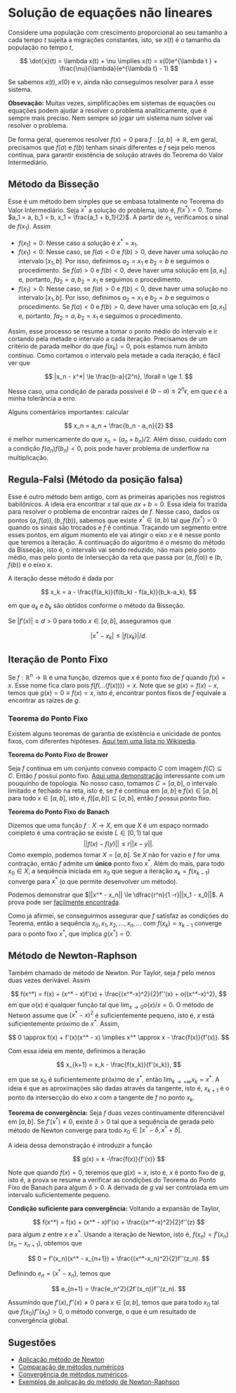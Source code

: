 # Solução de equações não lineares 

Considere uma população com crescimento proporcional ao seu tamanho a cada
tempo $t$ sujeita a migrações constantes, isto, se $x(t)$ é o tamanho da
população no tempo $t$,

$$
\dot{x}(t) = \lambda x(t) + \nu \implies x(t) = x(0)e^{\lambda t } +
\frac{\nu}{\lambda}(e^{\lambda t} - 1)
$$

Se sabemos $x(t), x(0)$ e $\nu$, ainda não conseguimos resolver para $\lambda$
esse sistema. 

**Obsevação:** Muitas vezes, simplificações em sistemas de equações ou
equações podem ajudar a resolver o problema analiticamente, que é sempre mais
preciso. Nem sempre só jogar um sistema num solver vai resolver o problema. 

De forma geral, queremos resolver $f(x) = 0$ para $f : [a,b] \to \mathbb{R}$,
em geral, precisamos que $f(a)$ e $f(b)$ tenham sinais diferentes e $f$ seja
pelo menos contínua, para garantir existência de solução através do Teorema do
Valor Intermediário. 

## Método da Bisseção 

Esse é um método bem simples que se embasa totalmente no Teorema do Valor
Intermediário. Seja $x^*$ a solução do problema, isto é, $f(x^*) = 0$. Tome $a_1 = a, b_1 = b, x_1 = \frac{a_1 + b_1}{2}$. A partir de
$x_1$, verificamos o sinal de $f(x_1)$. Assim

- $f(x_1) = 0$: Nesse caso a solução é $x^* = x_1$. 
- $f(x_1) < 0$: Nesse caso, se $f(a) < 0$ e $f(b) > 0$, deve haver uma solução
  no intervalo $[x_1, b]$. Por isso, definimos $a_2 = x_1$ e $b_2 = b$ e
  seguimos o procedimento. Se $f(a) > 0$ e $f(b) < 0$, deve haver uma solução
  em $[a, x_1]$ e, portanto, $fa_2 = a, b_2 = x_1$ e seguimos o procedimento. 
- $f(x_1) > 0$: Nesse caso, se $f(a) > 0$ e $f(b) < 0$, deve haver  uma solução
  no intervalo $[x_1, b]$. Por isso, definimos $a_2 = x_1$ e $b_2 = b$ e
  seguimos o procedimento. Se $f(a) < 0$ e $f(b) > 0$, deve haver uma solução
  em $[a, x_1]$ e, portanto, $fa_2 = a, b_2 = x_1$ e seguimos o procedimento. 

Assim, esse processo se resume a tomar o ponto médio do intervalo e ir
cortando pela metade o intervalo a cada iteração. Precisamos de um critério de
parada melhor do que $f(x_k) = 0$, pois estamos num âmbito contínuo. Como
cortamos o intervalo pela metade a cada iteração, é fácil ver que 

$$
|x_n - x^*| \le \frac{b-a}{2^n}, \forall n \ge 1.
$$

Nesse caso, uma condição de parada possível é $(b-a) \le 2^n \epsilon$, em que
$\epsilon$ é a minha tolerância a erro. 

Alguns comentários importantes: calcular 

$$
x_n = a_n + \frac{b_n - a_n}{2}
$$

é melhor numericamente do que $x_n = (a_n + b_n)/2$. Além disso, cuidado com a
condição $f(a_n)f(b_n) < 0$, pois pode haver problema de underflow na
multiplicação. 

## Regula-Falsi (Método da posição falsa)

Esse é outro método bem antigo, com as primeiras aparições nos registros
babilônicos. A ideia era encontrar $x$ tal que $ax + b = 0$. Essa ideia foi
trazida para resolver o problema de encontrar raízes de $f$. Nesse caso, dados
os pontos $(a, f(a)), (b, f(b))$, sabemos que existe $x^* \in (a,b)$ tal que
$f(x^*) = 0$ quando os sinais são trocados e $f$ é contínua. Traçando um
segmento entre esses pontos, em algum momento ele vai atingir o eixo $x$ e é
nesse ponto que teremos a iteração. A continuação do algoritmo é o mesmo do
método da Bisseção, isto é, o intervalo vai sendo reduzido, não mais
pelo ponto médio, mas pelo ponto de intersecção da reta que passa por
$(a,f(a))$ e $(b, f(b))$ e o eixo $x$. 

A iteração desse método é dada por 

$$
x_k = a - \frac{f(a_k)}{f(b_k) - f(a_k)}(b_k-a_k), 
$$

em que $a_k$ e $b_k$ são obtidos conforme o método da Bisseção.

Se $|f'(x)| \ge d > 0$ para todo $x \in [a,b]$, asseguramos que 

$$|x^* - x_k| \le |f(x_k)|/d.$$

## Iteração de Ponto Fixo

Se $f : \mathbb{R}^n \to \mathbb{R}$ é uma função, dizemos que $x$ é ponto
fixo de $f$ quando $f(x) = x$. Esse nome fica claro pois $f(f(\dots(f(x)))) =
x$. Note que se $g(x) = f(x) - x$, temos que $g(x) = 0 \equiv f(x) = x$, isto
é, encontrar pontos fixos de $f$ equivale a encontrar as raízes de $g$. 

### Teorema do Ponto Fixo 

Existem alguns teoremas de garantia de existência e unicidade de pontos fixos,
com diferentes hipóteses. [Aqui tem uma lista no
Wikipedia](https://en.wikipedia.org/wiki/Fixed-point_theorem#List_of_fixed-point_theorems).

**Teorema do Ponto Fixo de Brower**

Seja $f$ contínua em um conjunto convexo compacto $C$ com imagem $f(C)
\subseteq C$. Então $f$ possui ponto fixo. [Aqui uma
demonstração](https://www.math3ma.com/blog/brouwers-fixed-point-theorem-proof)
interessante com um pouquinho de topologia. No nosso caso, tomamos $C =
[a,b]$, o intervalo limitado e fechado na reta, isto é, se $f$ é contínua em $[a,b]$ e $f(x) \in [a,b]$ para todo $x \in [a,b]$, isto
é, $f([a,b]) \subseteq [a,b]$, então $f$ possui ponto fixo. 

**Teorema do Ponto Fixo de Banach**

Dizemos que uma função $f : X \to X$, em que $X$ é um espaço normado completo
é uma contração se existe $L \in [0,1)$ tal que 
$$||f(x) - f(y)|| \le r||x-y||.$$
Como exemplo, podemos tomar $X = [a,b]$. Se $X$ não for vazio e $f$ for uma
contração, então $f$ admite um **único** ponto fixo $x^*$. Além do mais, para
todo $x_0 \in X$, a sequência iniciada em $x_0$ que segue a iteração $x_k =
f(x_{k-1})$ converge para $x^*$ (o que permite desenvolver um método). 

Podemos demonstrar que $||x^* - x_n|| \le \dfrac{r^n}{1 -r}||x_1 - x_0||$.  A
prova pode ser [facilmente
encontrada](https://en.wikipedia.org/wiki/Banach_fixed-point_theorem#Proof). 

Como já afirmei, se conseguirmos assegurar que $f$ satisfaz as condições do
Teorema, então a sequência $x_0, x_1, x_2, \dots, x_n, \dots$ com $f(x_k) =
x_{k-1}$ converge para o ponto fixo $x^*$, que implica $g(x^*) = 0$.  

## Método de Newton-Raphson

Também chamado de método de Newton. Por Taylor, seja $f$ pelo menos duas vezes
derivável. Assim 

$$
f(x^*) = f(x) + (x^* - x)f'(x) + \frac{(x^*-x)^2}{2}f''(x) + o((x^*-x)^2),
$$
em que $o(x)$ é qualquer função tal que $\lim_{x\to 0} o(x)/x = 0$. O método
de Netwon assume que $(x^* - x)^2$ é suficientemente pequeno, isto é, $x$ está
suficientemente próximo de $x^*$. Assim, 

$$
0 \approx f(x) + f'(x)(x^* - x) \implies x^* \approx x - \frac{f(x)}{f'(x)}.
$$

Com essa ideia em mente, definimos a iteração

$$
x_{k+1} = x_k - \frac{f(x_k)}{f'(x_k)}, 
$$

em que se $x_0$ é suficientemente próximo de $x^*$, então $\lim_{k \to
+\infty} x_k = x^*$. A ideia é que as aproximações são dadas através da
tangente, isto é, $x_{k+1}$  é o ponto da intersecção do eixo $x$ com a
tangente de $f$ no ponto $x_k$. 

**Teorema de convergência:** Seja $f$ duas vezes continuamente diferenciável
em $[a,b]$. Se $f'(x^*) \neq 0$, existe $\delta > 0$ tal que a sequência de
gerada pelo método de Newton converge para todo $x_0 \in [x^* - \delta, x^* +
\delta]$. 

A ideia dessa demonstração é introduzir a função 

$$
g(x) = x -\frac{f(x)}{f'(x)}
$$

Note que quando $f(x) =0$, teremos que $g(x) = x$, isto é, $x$ é ponto fixo de
$g$, isto é, a prova se resume a verificar as condições do Teorema do Ponto
Fixo de Banach para algum $\delta > 0$. A derivada de $g$ vai ser controlada
em um intervalo suficientemente pequeno.
 
**Condição suficiente para convergência:** Voltando a expansão de Taylor, 

$$
f(x^*) = f(x) + (x^* - x)f'(x) + \frac{(x^*-x)^2}{2}f''(z)
$$
para algum $z$ entre $x$ e $x^*$. Usando a iteração de Newton, isto é, $f(x_n)
= f'(x_n)(x_n - x_{n+1})$, obtemos que

$$
0 = f'(x_n)(x^* - x_{n+1}) +  \frac{(x^*-x_n)^2}{2}f''(z_n).
$$

Definindo $e_n = (x^* - x_n)$, temos que 

$$
e_{n+1} = \frac{e_n^2}{2f'(x_n)}f''(z_n).
$$

Assumindo que $f'(x), f''(x) \neq 0$ para $x \in [a,b]$, temos que para todo
$x_0$ tal que $f(x_0)f''(x_0) > 0$, o método converge, o que é um resultado de
convergência global. 

## Sugestões 

- [Aplicação método de Newton](/ta-sessions/analisenum/application_newton/non_linear_equations)
- [Comparação de métodos numéricos](http://www.iosrjen.org/Papers/vol4_issue4%20(part-1)/A04410107.pdf)
- [Convergência de métodos numéricos](http://compmath-journal.org/dnload/Robin-Kumar-and-Vipan-/CMJV06I06P0290.pdf).
- [Exemplos de aplicação do método de Newton-Raphson](https://computingskillset.com/solving-equations/highly-instructive-examples-for-the-newton-raphson-method/)